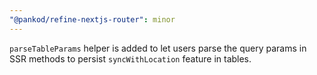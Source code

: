```yaml
---
"@pankod/refine-nextjs-router": minor
---
```


`parseTableParams` helper is added to let users parse the query params in SSR methods to persist `syncWithLocation` feature in tables.
